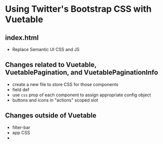 # Using Twitter's Bootstrap CSS with Vuetable

## index.html
- Replace Semantic UI CSS and JS

## Changes related to Vuetable, VuetablePagination, and VuetablePaginationInfo
- create a new file to store CSS for those components
- field def
- use `css` prop of each component to assign appropriate config object
- buttons and icons in "actions" scoped slot

## Changes outside of Vuetable
- filter-bar
- app CSS
- 